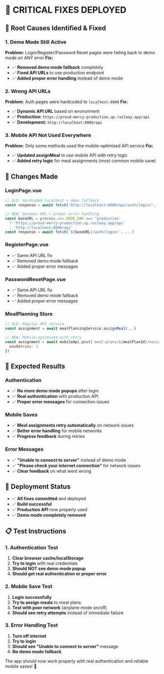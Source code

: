 # 🚨 CRITICAL FIXES DEPLOYED

## 🔧 **Root Causes Identified & Fixed**

### **1. Demo Mode Still Active**
**Problem:** Login/Register/Password Reset pages were falling back to demo mode on ANY error
**Fix:** 
- ✅ **Removed demo mode fallback** completely
- ✅ **Fixed API URLs** to use production endpoint
- ✅ **Added proper error handling** instead of demo mode

### **2. Wrong API URLs**
**Problem:** Auth pages were hardcoded to `localhost:8000` 
**Fix:**
- ✅ **Dynamic API URL** based on environment
- ✅ **Production:** `https://proud-mercy-production.up.railway.app/api`
- ✅ **Development:** `http://localhost:8000/api`

### **3. Mobile API Not Used Everywhere**
**Problem:** Only some methods used the mobile-optimized API service
**Fix:**
- ✅ **Updated assignMeal** to use mobile API with retry logic
- ✅ **Added retry logic** for meal assignments (most common mobile save)

## 📱 **Changes Made**

### **LoginPage.vue**
```javascript
// OLD: Hardcoded localhost + demo fallback
const response = await fetch('http://localhost:8000/api/auth/login/', ...)

// NEW: Dynamic URL + proper error handling  
const baseURL = process.env.NODE_ENV === 'production'
  ? 'https://proud-mercy-production.up.railway.app/api'
  : 'http://localhost:8000/api'
const response = await fetch(`${baseURL}/auth/login/`, ...)
```

### **RegisterPage.vue**
- ✅ Same API URL fix
- ✅ Removed demo mode fallback
- ✅ Added proper error messages

### **PasswordResetPage.vue**  
- ✅ Same API URL fix
- ✅ Removed demo mode fallback
- ✅ Added proper error messages

### **MealPlanning Store**
```javascript
// OLD: Regular API service
const assignment = await mealPlanningService.assignMeal(...)

// NEW: Mobile-optimized with retry
const assignment = await mobileApi.post(`meal-plans/${mealPlanId}/assign/`, assignmentData, {
  maxRetries: 3
})
```

## 🎯 **Expected Results**

### **Authentication**
- ✅ **No more demo mode popups** after login
- ✅ **Real authentication** with production API
- ✅ **Proper error messages** for connection issues

### **Mobile Saves**
- ✅ **Meal assignments retry automatically** on network issues
- ✅ **Better error handling** for mobile networks
- ✅ **Progress feedback** during retries

### **Error Messages**
- ✅ **"Unable to connect to server"** instead of demo mode
- ✅ **"Please check your internet connection"** for network issues
- ✅ **Clear feedback** on what went wrong

## 🚀 **Deployment Status**
- ✅ **All fixes committed** and deployed
- ✅ **Build successful** 
- ✅ **Production API** now properly used
- ✅ **Demo mode completely removed**

## 📋 **Test Instructions**

### **1. Authentication Test**
1. **Clear browser cache/localStorage**
2. **Try to login** with real credentials
3. **Should NOT see demo mode popup**
4. **Should get real authentication or proper error**

### **2. Mobile Save Test**
1. **Login successfully**
2. **Try to assign meals** to meal plans
3. **Test with poor network** (airplane mode on/off)
4. **Should see retry attempts** instead of immediate failure

### **3. Error Handling Test**
1. **Turn off internet**
2. **Try to login**
3. **Should see "Unable to connect to server"** message
4. **No demo mode fallback**

The app should now work properly with real authentication and reliable mobile saves! 🎉